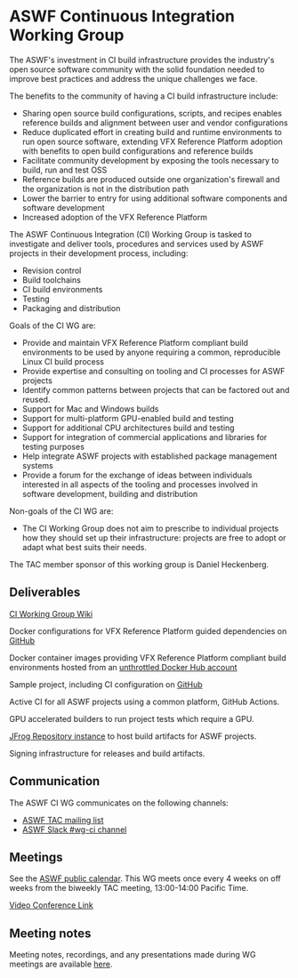 # ASWF Continuous Integration Working Group

The ASWF's investment in CI build infrastructure provides the industry's open source software community with the solid foundation needed to improve best practices and address the unique challenges we face.

The benefits to the community of having a CI build infrastructure include:

* Sharing open source build configurations, scripts, and recipes enables reference builds and alignment between user and vendor configurations
* Reduce duplicated effort in creating build and runtime environments to run open source software, extending VFX Reference Platform adoption with benefits to open build configurations and reference builds
* Facilitate community development by exposing the tools necessary to build, run and test OSS
* Reference builds are produced outside one organization's firewall and the organization is not in the distribution path
* Lower the barrier to entry for using additional software components and software development
* Increased adoption of the VFX Reference Platform

The ASWF Continuous Integration (CI) Working Group is tasked to investigate and deliver tools, procedures and services used by ASWF projects in their development process, including:

* Revision control
* Build toolchains
* CI build environments
* Testing
* Packaging and distribution

Goals of the CI WG are:

* Provide and maintain VFX Reference Platform compliant build environments to be used by anyone requiring a common, reproducible Linux CI build process
* Provide expertise and consulting on tooling and CI processes for ASWF projects
* Identify common patterns between projects that can be factored out and reused.
* Support for Mac and Windows builds
* Support for multi-platform GPU-enabled build and testing
* Support for additional CPU architectures build and testing
* Support for integration of commercial applications and libraries for testing purposes
* Help integrate ASWF projects with established package management systems
* Provide a forum for the exchange of ideas between individuals interested in all aspects of the tooling and processes involved in software development, building and distribution

Non-goals of the CI WG are:

* The CI Working Group does not aim to prescribe to individual projects how they should set up their infrastructure: projects are free to adopt or adapt what best suits their needs.

The TAC member sponsor of this working group is Daniel Heckenberg.

## Deliverables

[CI Working Group Wiki](https://wiki.aswf.io/display/CIWG)

Docker configurations for VFX Reference Platform guided dependencies on [GitHub](https://github.com/AcademySoftwareFoundation/aswf-docker)

Docker container images providing VFX Reference Platform compliant build environments hosted from an [unthrottled Docker Hub account](https://hub.docker.com/u/aswf)

Sample project, including CI configuration on [GitHub](https://github.com/AcademySoftwareFoundation/aswf-sample-project)

Active CI for all ASWF projects using a common platform, GitHub Actions.

GPU accelerated builders to run project tests which require a GPU.

[JFrog Repository instance](https://linuxfoundation.jfrog.io/artifactory/aswf-conan/) to host build artifacts for ASWF projects.

Signing infrastructure for releases and build artifacts.

## Communication

The ASWF CI WG communicates on the following channels:

* [ASWF TAC mailing list](https://lists.aswf.io/g/tac)
* [ASWF Slack #wg-ci channel](https://academysoftwarefdn.slack.com/archives/C0169RX7MMK)

## Meetings

See the [ASWF public calendar](https://lists.aswf.io/calendar). This WG meets once every 4 weeks on off weeks from the biweekly TAC meeting, 13:00-14:00 Pacific Time.

[Video Conference Link](https://zoom.us/j/757849640?pwd=QzE1K2hrL2FHSFhKK3h5Z3BWTFJsZz09)

## Meeting notes

Meeting notes, recordings, and any presentations made during WG meetings are available [here](meetings).
